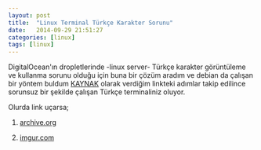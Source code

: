 ```yaml
---
layout: post
title:  "Linux Terminal Türkçe Karakter Sorunu"
date:   2014-09-29 21:51:27
categories: [linux]
tags: [linux]
---
```

DigitalOcean'ın dropletlerinde -linux server- Türkçe karakter görüntüleme ve kullanma sorunu olduğu için buna bir çözüm aradım ve debian da çalışan bir yöntem buldum [KAYNAK](http://l10n-turkish.alioth.debian.org/doc/debian-turkish-mini-HOWTO/debian-turkish-mini-HOWTO.html) olarak verdiğim linkteki adımlar takip edilince sorunsuz bir şekilde çalışan Türkçe terminaliniz oluyor.

Olurda link uçarsa;

1. [archive.org](https://web.archive.org/web/20141101143045/http://l10n-turkish.alioth.debian.org/doc/debian-turkish-mini-HOWTO/debian-turkish-mini-HOWTO.html)

2. [imgur.com](http://i.imgur.com/mSwLG6P.png)

